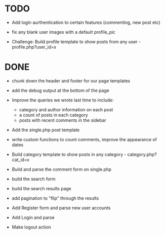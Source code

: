 TODO
====



* Add login aurthentication to certain features (commenting, new post etc)

* fix any blank user images with a default profile_pic

* Challenge: Build profile template to show posts from any user - profile.php?user_id=x




DONE
====

* chunk down the header and footer for our page templates
* add the debug output at the bottom of the page
* Improve the queries we wrote last time to include:
	- category and author information on each post
	- a count of posts in each category
	- posts with recent comments in the sidebar

* Add the single.php post template
* write custom functions to count comments, improve the appearance of dates
* Build category template to show posts in any category - category.php?cat_id=x

* Build and parse the comment form on single.php

* build the search form
* build the search results page
* add pagination to "flip" through the results

* Add Register form and parse new user accounts
* Add Login and parse
* Make logout action
